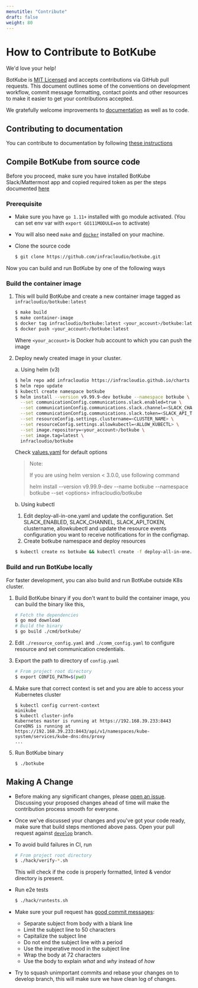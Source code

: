 ```yaml
---
menutitle: "Contribute"
draft: false
weight: 80
---
```


# How to Contribute to BotKube

We'd love your help!

BotKube is [MIT Licensed](LICENSE) and accepts contributions via GitHub pull requests. This document outlines some of the conventions on development workflow, commit message formatting, contact points and other resources to make it easier to get your contributions accepted.

We gratefully welcome improvements to [documentation](https://www.botkube.io/ "Go to documentation site") as well as to code.

## Contributing to documentation

You can contribute to documentation by following [these instructions](https://github.com/infracloudio/botkube-docs#contributing "Contributing to BotKube Docs")

## Compile BotKube from source code

Before you proceed, make sure you have installed BotKube Slack/Mattermost app and copied required token as per the steps documented [here](https://www.botkube.io/installation/)

### Prerequisite

* Make sure you have `go 1.11+` installed with go module activated. (You can set env var with `export GO111MODULE=on` to activate)

* You will also need `make` and [`docker`](https://docs.docker.com/install/) installed on your
machine.
* Clone the source code
   ```sh
   $ git clone https://github.com/infracloudio/botkube.git
   ```

Now you can build and run BotKube by one of the following ways

### Build the container image

1. This will build BotKube and create a new container image tagged as `infracloudio/botkube:latest`
   ```sh
   $ make build
   $ make container-image
   $ docker tag infracloudio/botkube:latest <your_account>/botkube:latest
   $ docker push <your_account>/botkube:latest
   ```
   Where `<your_account>` is Docker hub account to which you can push the image

2. Deploy newly created image in your cluster.

   a. Using helm (v3)

   ```sh
   $ helm repo add infracloudio https://infracloudio.github.io/charts
   $ helm repo update
   $ kubectl create namespace botkube
   $ helm install --version v9.99.9-dev botkube --namespace botkube \
     --set communicationConfig.communications.slack.enabled=true \
     --set communicationConfig.communications.slack.channel=<SLACK_CHANNEL_NAME> \
     --set communicationConfig.communications.slack.token=<SLACK_API_TOKEN_FOR_THE_BOT> \
     --set resourceConfig.settings.clustername=<CLUSTER_NAME> \
     --set resourceConfig.settings.allowkubectl=<ALLOW_KUBECTL> \
     --set image.repository=<your_account>/botkube \
     --set image.tag=latest \
     infracloudio/botkube
   ```

   Check [values.yaml](https://github.com/infracloudio/botkube/blob/develop/helm/botkube/values.yaml) for default options

   > Note:
   >
   > If you are using helm version < 3.0.0, use following command
   >
   > helm install --version v9.99.9-dev --name botkube --namespace botkube --set \<options\> infracloudio/botkube

   b. Using kubectl

     1. Edit deploy-all-in-one.yaml and update the configuration.
        Set SLACK_ENABLED, SLACK_CHANNEL, SLACK_API_TOKEN, clustername, allowkubectl and update the resource events configuration you want to receive notifications for in the configmap.
     2. Create botkube namespace and deploy resources
     ```sh
     $ kubectl create ns botkube && kubectl create -f deploy-all-in-one.yaml -n botkube
     ```

### Build and run BotKube locally

For faster development, you can also build and run BotKube outside K8s cluster.

1. Build BotKube binary if you don't want to build the container image, you can build the binary like this,
   ```sh
   # Fetch the dependencies
   $ go mod download
   # Build the binary
   $ go build ./cmd/botkube/
   ```
2. Edit `./resource_config.yaml` and `./comm_config.yaml` to configure resource and set communication credentials.

3. Export the path to directory of `config.yaml`
   ```sh
   # From project root directory
   $ export CONFIG_PATH=$(pwd)
   ```
4. Make sure that correct context is set and you are able to access your Kubernetes cluster
   ```console
   $ kubectl config current-context
   minikube
   $ kubectl cluster-info
   Kubernetes master is running at https://192.168.39.233:8443
   CoreDNS is running at https://192.168.39.233:8443/api/v1/namespaces/kube-system/services/kube-dns:dns/proxy
   ...
	```
5. Run BotKube binary
   ```sh
   $ ./botkube
   ```

## Making A Change

* Before making any significant changes, please [open an issue](https://github.com/infracloudio/botkube/issues). Discussing your proposed changes ahead of time will make the contribution process smooth for everyone.

* Once we've discussed your changes and you've got your code ready, make sure that build steps mentioned above pass. Open your pull request against [`develop`](http://github.com/infracloudio/botkube/tree/develop) branch.

* To avoid build failures in CI, run
  ```sh
  # From project root directory
  $ ./hack/verify-*.sh
  ```
  This will check if the code is properly formatted, linted & vendor directory is present.

* Run e2e tests
  ```sh
  $ ./hack/runtests.sh
  ```

* Make sure your pull request has [good commit messages](https://chris.beams.io/posts/git-commit/):
  * Separate subject from body with a blank line
  * Limit the subject line to 50 characters
  * Capitalize the subject line
  * Do not end the subject line with a period
  * Use the imperative mood in the subject line
  * Wrap the body at 72 characters
  * Use the body to explain _what_ and _why_ instead of _how_

* Try to squash unimportant commits and rebase your changes on to develop branch, this will make sure we have clean log of changes.

